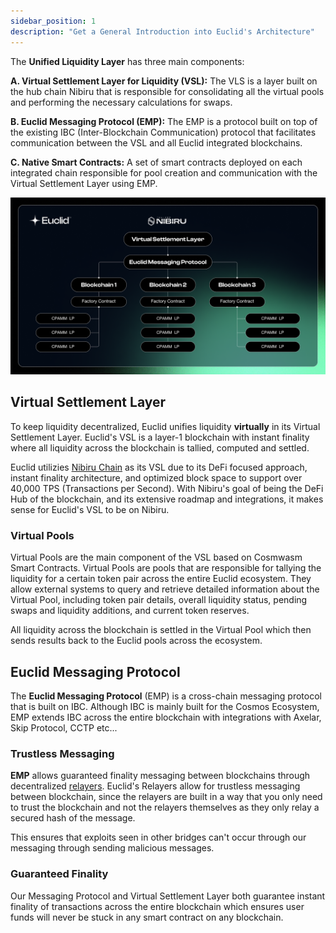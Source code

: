 ```yaml
---
sidebar_position: 1
description: "Get a General Introduction into Euclid's Architecture"
---
```


The **Unified Liquidity Layer** has three main components:

**A. Virtual Settlement Layer for Liquidity (VSL):** The VLS is a layer built on the hub chain Nibiru that is responsible for consolidating all the virtual pools and performing the necessary calculations for swaps.

**B. Euclid Messaging Protocol (EMP):** The EMP is a protocol built on top of the existing IBC (Inter-Blockchain Communication) protocol that facilitates communication between the VSL and all Euclid integrated blockchains.

**C. Native Smart Contracts:** A set of smart contracts deployed on each integrated chain responsible for pool creation and communication with the Virtual Settlement Layer using EMP.

![Euclid Architecture](../../static/img/architecture.png)

## Virtual Settlement Layer

To keep liquidity decentralized, Euclid unifies liquidity **virtually** in its Virtual Settlement Layer. Euclid's VSL is a layer-1 blockchain with instant finality where all liquidity across the blockchain is tallied, computed and settled. 

Euclid utilizies [Nibiru Chain](https://nibiru.fi/) as its VSL due to its DeFi focused approach, instant finality architecture, and optimized block space to support over 40,000 TPS (Transactions per Second). With Nibiru's goal of being the DeFi Hub of the blockchain,
and its extensive roadmap and integrations, it makes sense for Euclid's VSL to be on Nibiru.

### Virtual Pools

Virtual Pools are the main component of the VSL based on Cosmwasm Smart Contracts. Virtual Pools are pools that are responsible for tallying the liquidity for a certain token pair across the entire Euclid ecosystem. They allow external systems to query and retrieve detailed information about the Virtual Pool, including token pair details, overall liquidity status, pending swaps and liquidity additions, and current token reserves. 

All liquidity across the blockchain is settled in the Virtual Pool which then sends results back to the Euclid pools across the ecosystem. 

## Euclid Messaging Protocol

The **Euclid Messaging Protocol** (EMP) is a cross-chain messaging protocol that is built on IBC. Although IBC is mainly built for the Cosmos Ecosystem, EMP extends IBC across the entire blockchain with integrations with Axelar, Skip Protocol, CCTP etc...

### Trustless Messaging

**EMP** allows guaranteed finality messaging between blockchains through decentralized [relayers](https://tutorials.cosmos.network/academy/2-cosmos-concepts/13-relayer-intro.html). Euclid's Relayers allow for trustless messaging between blockchain, since the relayers are built in a way that you only need to trust the blockchain and not the relayers themselves as they only relay a secured hash of the message. 

This ensures that exploits seen in other bridges can't occur through our messaging through sending malicious messages. 

### Guaranteed Finality

Our Messaging Protocol and Virtual Settlement Layer both guarantee instant finality of transactions across the entire blockchain which ensures user funds will never be stuck in any smart contract on any blockchain.